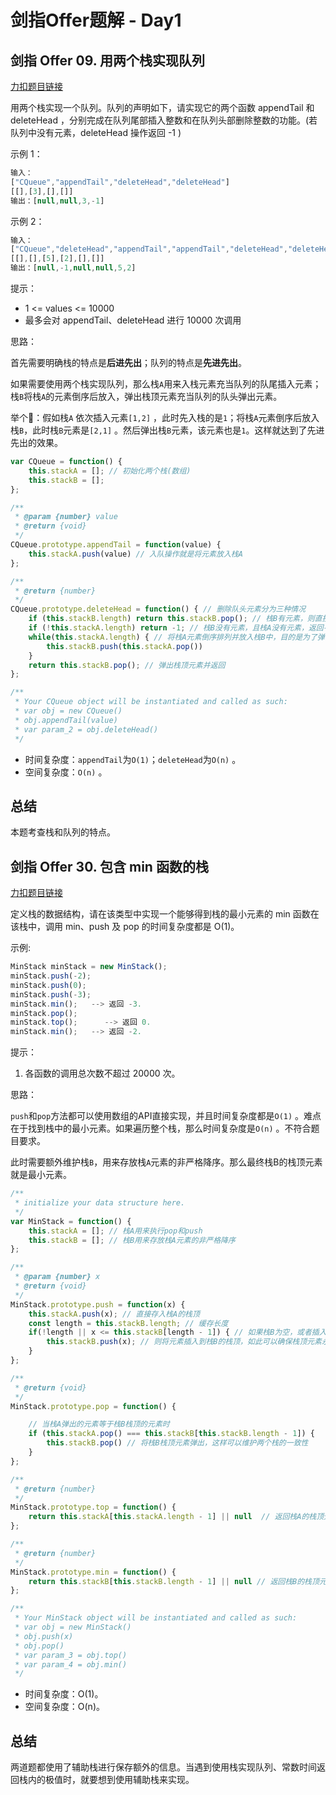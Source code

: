 # 剑指Offer题解 - Day1

## **剑指 Offer 09. 用两个栈实现队列**

[力扣题目链接](https://leetcode-cn.com/leetbook/read/illustration-of-algorithm/5d3i87/)

用两个栈实现一个队列。队列的声明如下，请实现它的两个函数 appendTail 和 deleteHead ，分别完成在队列尾部插入整数和在队列头部删除整数的功能。(若队列中没有元素，deleteHead 操作返回 -1 )

示例 1：

```jsx
输入：
["CQueue","appendTail","deleteHead","deleteHead"]
[[],[3],[],[]]
输出：[null,null,3,-1]
```

示例 2：

```jsx
输入：
["CQueue","deleteHead","appendTail","appendTail","deleteHead","deleteHead"]
[[],[],[5],[2],[],[]]
输出：[null,-1,null,null,5,2]
```

提示：

- 1 <= values <= 10000
- 最多会对 appendTail、deleteHead 进行 10000 次调用

思路：

首先需要明确栈的特点是**后进先出**；队列的特点是**先进先出**。

如果需要使用两个栈实现队列，那么栈`A`用来入栈元素充当队列的队尾插入元素；栈`B`将栈`A`的元素倒序后放入，弹出栈顶元素充当队列的队头弹出元素。

举个🌰：假如栈`A` 依次插入元素`[1,2]` ，此时先入栈的是`1`；将栈`A`元素倒序后放入栈`B`，此时栈`B`元素是`[2,1]` 。然后弹出栈`B`元素，该元素也是`1`。这样就达到了先进先出的效果。

```jsx
var CQueue = function() {
    this.stackA = []; // 初始化两个栈(数组)
    this.stackB = [];
};

/** 
 * @param {number} value
 * @return {void}
 */
CQueue.prototype.appendTail = function(value) {
	this.stackA.push(value) // 入队操作就是将元素放入栈A
};

/**
 * @return {number}
 */
CQueue.prototype.deleteHead = function() { // 删除队头元素分为三种情况
	if (this.stackB.length) return this.stackB.pop(); // 栈B有元素，则直接返回栈顶元素
	if (!this.stackA.length) return -1; // 栈B没有元素，且栈A没有元素，返回-1
	while(this.stackA.length) { // 将栈A元素倒序排列并放入栈B中，目的是为了弹出栈B的栈顶元素
		this.stackB.push(this.stackA.pop())
	}
	return this.stackB.pop(); // 弹出栈顶元素并返回
};

/**
 * Your CQueue object will be instantiated and called as such:
 * var obj = new CQueue()
 * obj.appendTail(value)
 * var param_2 = obj.deleteHead()
 */
```

- 时间复杂度：`appendTail`为`O(1)`；`deleteHead`为`O(n)` 。
- 空间复杂度：`O(n)` 。

## 总结

本题考查栈和队列的特点。

## **剑指 Offer 30. 包含 min 函数的栈**

[力扣题目链接](https://leetcode-cn.com/leetbook/read/illustration-of-algorithm/50bp33/)

定义栈的数据结构，请在该类型中实现一个能够得到栈的最小元素的 min 函数在该栈中，调用 min、push 及 pop 的时间复杂度都是 O(1)。

示例:

```jsx
MinStack minStack = new MinStack();
minStack.push(-2);
minStack.push(0);
minStack.push(-3);
minStack.min();   --> 返回 -3.
minStack.pop();
minStack.top();      --> 返回 0.
minStack.min();   --> 返回 -2.
```

提示：

1. 各函数的调用总次数不超过 20000 次。

思路：

`push`和`pop`方法都可以使用数组的API直接实现，并且时间复杂度都是`O(1)` 。难点在于找到栈中的最小元素。如果遍历整个栈，那么时间复杂度是`O(n)` 。不符合题目要求。

此时需要额外维护栈`B`，用来存放栈`A`元素的非严格降序。那么最终栈B的栈顶元素就是最小元素。

```jsx
/**
 * initialize your data structure here.
 */
var MinStack = function() {
	this.stackA = []; // 栈A用来执行pop和push
	this.stackB = []; // 栈B用来存放栈A元素的非严格降序
};

/** 
 * @param {number} x
 * @return {void}
 */
MinStack.prototype.push = function(x) {
	this.stackA.push(x); // 直接存入栈A的栈顶
	const length = this.stackB.length; // 缓存长度
	if(!length || x <= this.stackB[length - 1]) { // 如果栈B为空，或者插入的元素小于等于栈B的栈顶元素
		this.stackB.push(x); // 则将元素插入到栈B的栈顶，如此可以确保栈顶元素永远最小
	}
};

/**
 * @return {void}
 */
MinStack.prototype.pop = function() {

	// 当栈A弹出的元素等于栈B栈顶的元素时
	if (this.stackA.pop() === this.stackB[this.stackB.length - 1]) {
		this.stackB.pop() // 将栈B栈顶元素弹出，这样可以维护两个栈的一致性
	}
};

/**
 * @return {number}
 */
MinStack.prototype.top = function() {
	return this.stackA[this.stackA.length - 1] || null  // 返回栈A的栈顶元素
};

/**
 * @return {number}
 */
MinStack.prototype.min = function() {
	return this.stackB[this.stackB.length - 1] || null // 返回栈B的栈顶元素，则为栈A的最小元素
};

/**
 * Your MinStack object will be instantiated and called as such:
 * var obj = new MinStack()
 * obj.push(x)
 * obj.pop()
 * var param_3 = obj.top()
 * var param_4 = obj.min()
 */
```

- 时间复杂度：O(1)。
- 空间复杂度：O(n)。

## 总结

两道题都使用了辅助栈进行保存额外的信息。当遇到使用栈实现队列、常数时间返回栈内的极值时，就要想到使用辅助栈来实现。